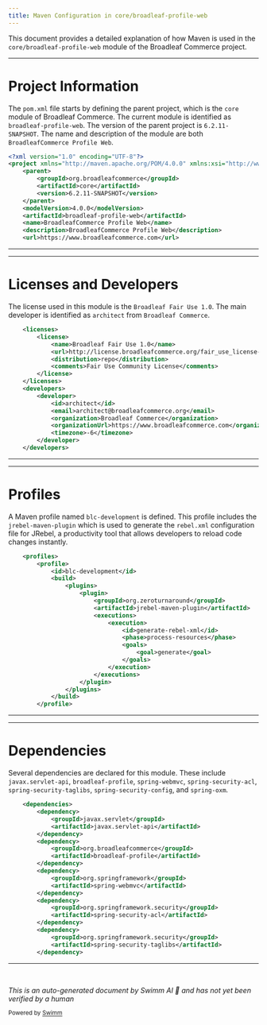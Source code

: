 ```yaml
---
title: Maven Configuration in core/broadleaf-profile-web
---
```

This document provides a detailed explanation of how Maven is used in the `core/broadleaf-profile-web` module of the Broadleaf Commerce project.

<SwmSnippet path="/core/broadleaf-profile-web/pom.xml" line="1">

---

# Project Information

The `pom.xml` file starts by defining the parent project, which is the `core` module of Broadleaf Commerce. The current module is identified as `broadleaf-profile-web`. The version of the parent project is `6.2.11-SNAPSHOT`. The name and description of the module are both `BroadleafCommerce Profile Web`.

```xml
<?xml version="1.0" encoding="UTF-8"?>
<project xmlns="http://maven.apache.org/POM/4.0.0" xmlns:xsi="http://www.w3.org/2001/XMLSchema-instance" xsi:schemaLocation="http://maven.apache.org/POM/4.0.0 http://maven.apache.org/maven-v4_0_0.xsd">
    <parent>
        <groupId>org.broadleafcommerce</groupId>
        <artifactId>core</artifactId>
        <version>6.2.11-SNAPSHOT</version>
    </parent>
    <modelVersion>4.0.0</modelVersion>
    <artifactId>broadleaf-profile-web</artifactId>
    <name>BroadleafCommerce Profile Web</name>
    <description>BroadleafCommerce Profile Web</description>
    <url>https://www.broadleafcommerce.com</url>
```

---

</SwmSnippet>

<SwmSnippet path="/core/broadleaf-profile-web/pom.xml" line="16">

---

# Licenses and Developers

The license used in this module is the `Broadleaf Fair Use 1.0`. The main developer is identified as `architect` from `Broadleaf Commerce`.

```xml
    <licenses>
        <license>
            <name>Broadleaf Fair Use 1.0</name>
            <url>http://license.broadleafcommerce.org/fair_use_license-1.0.txt</url>
            <distribution>repo</distribution>
            <comments>Fair Use Community License</comments>
        </license>
    </licenses>
    <developers>
        <developer>
            <id>architect</id>
            <email>architect@broadleafcommerce.org</email>
            <organization>Broadleaf Commerce</organization>
            <organizationUrl>https://www.broadleafcommerce.com</organizationUrl>
            <timezone>-6</timezone>
        </developer>
    </developers>
```

---

</SwmSnippet>

<SwmSnippet path="/core/broadleaf-profile-web/pom.xml" line="33">

---

# Profiles

A Maven profile named `blc-development` is defined. This profile includes the `jrebel-maven-plugin` which is used to generate the `rebel.xml` configuration file for JRebel, a productivity tool that allows developers to reload code changes instantly.

```xml
    <profiles>
        <profile>
            <id>blc-development</id>
            <build>
                <plugins>
                    <plugin>
                        <groupId>org.zeroturnaround</groupId>
                        <artifactId>jrebel-maven-plugin</artifactId>
                        <executions>
                            <execution>
                                <id>generate-rebel-xml</id>
                                <phase>process-resources</phase>
                                <goals>
                                    <goal>generate</goal>
                                </goals>
                            </execution>
                        </executions>
                    </plugin>
                </plugins>
            </build>
        </profile>
```

---

</SwmSnippet>

<SwmSnippet path="/core/broadleaf-profile-web/pom.xml" line="55">

---

# Dependencies

Several dependencies are declared for this module. These include `javax.servlet-api`, `broadleaf-profile`, `spring-webmvc`, `spring-security-acl`, `spring-security-taglibs`, `spring-security-config`, and `spring-oxm`.

```xml
    <dependencies>
        <dependency>
            <groupId>javax.servlet</groupId>
            <artifactId>javax.servlet-api</artifactId>
        </dependency>
        <dependency>
            <groupId>org.broadleafcommerce</groupId>
            <artifactId>broadleaf-profile</artifactId>
        </dependency>
        <dependency>
            <groupId>org.springframework</groupId>
            <artifactId>spring-webmvc</artifactId>
        </dependency>
        <dependency>
            <groupId>org.springframework.security</groupId>
            <artifactId>spring-security-acl</artifactId>
        </dependency>
        <dependency>
            <groupId>org.springframework.security</groupId>
            <artifactId>spring-security-taglibs</artifactId>
        </dependency>
```

---

</SwmSnippet>

&nbsp;

*This is an auto-generated document by Swimm AI 🌊 and has not yet been verified by a human*

<SwmMeta version="3.0.0" repo-id="Z2l0aHViJTNBJTNBQnJvYWRsZWFmQ29tbWVyY2UtZGVtbyUzQSUzQWdpbGFkbmF2b3Q=" repo-name="BroadleafCommerce-demo" doc-type="build-tool"><sup>Powered by [Swimm](/)</sup></SwmMeta>
